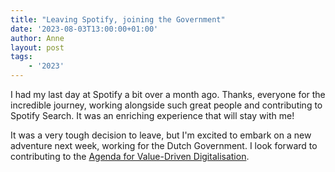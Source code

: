 ```yaml
---
title: "Leaving Spotify, joining the Government"
date: '2023-08-03T13:00:00+01:00'
author: Anne
layout: post
tags:
    - '2023'
---
```


I had my last day at Spotify a bit over a month ago. Thanks, everyone for the incredible journey,
working alongside such great people and contributing to Spotify Search. It was an enriching experience that will stay with me!

It was a very tough decision to leave, but I'm excited to embark on a new adventure next week, working
for the Dutch Government. I look forward to contributing to the [Agenda for Value-Driven Digitalisation](https://www.digitaleoverheid.nl/kabinetsbeleid-digitalisering/werkagenda/).
